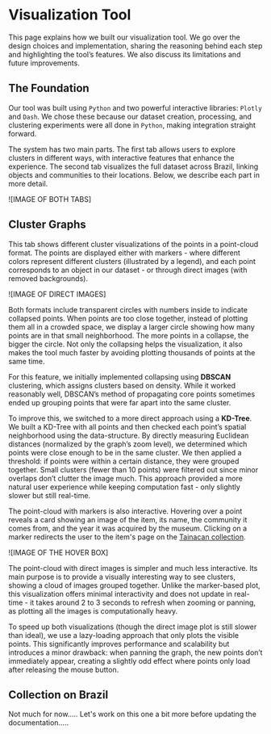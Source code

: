 # Visualization Tool  

This page explains how we built our visualization tool. We go over the design choices and implementation, sharing the reasoning behind each step and highlighting the tool’s features. We also discuss its limitations and future improvements.

## The Foundation  

Our tool was built using `Python` and two powerful interactive libraries: `Plotly` and `Dash`. We chose these because our dataset creation, processing, and clustering experiments were all done in `Python`, making integration straight forward.

The system has two main parts. The first tab allows users to explore clusters in different ways, with interactive features that enhance the experience. The second tab visualizes the full dataset across Brazil, linking objects and communities to their locations. Below, we describe each part in more detail.

![IMAGE OF BOTH TABS]

## Cluster Graphs

This tab shows different cluster visualizations of the points in a point-cloud format. The points are displayed either with markers - where different colors represent different clusters (illustrated by a legend), and each point corresponds to an object in our dataset - or through direct images (with removed backgrounds).

![IMAGE OF DIRECT IMAGES]

Both formats include transparent circles with numbers inside to indicate collapsed points. When points are too close together, instead of plotting them all in a crowded space, we display a larger circle showing how many points are in that small neighborhood. The more points in a collapse, the bigger the circle. Not only the collapsing helps the visualization, it also makes the tool much faster by avoiding plotting thousands of points at the same time.

For this feature, we initially implemented collapsing using **DBSCAN** clustering, which assigns clusters based on density. While it worked reasonably well, DBSCAN’s method of propagating core points sometimes ended up grouping points that were far apart into the same cluster.

To improve this, we switched to a more direct approach using a **KD-Tree**. We built a KD-Tree with all points and then checked each point’s spatial neighborhood using the data-structure. By directly measuring Euclidean distances (normalized by the graph’s zoom level), we determined which points were close enough to be in the same cluster. We then applied a threshold: if points were within a certain distance, they were grouped together. Small clusters (fewer than 10 points) were filtered out since minor overlaps don’t clutter the image much. This approach provided a more natural user experience while keeping computation fast - only slightly slower but still real-time.

The point-cloud with markers is also interactive. Hovering over a point reveals a card showing an image of the item, its name, the community it comes from, and the year it was acquired by the museum. Clicking on a marker redirects the user to the item's page on the [Tainacan collection](https://tainacan.museudoindio.gov.br/).

![IMAGE OF THE HOVER BOX]

The point-cloud with direct images is simpler and much less interactive. Its main purpose is to provide a visually interesting way to see clusters, showing a cloud of images grouped together. Unlike the marker-based plot, this visualization offers minimal interactivity and does not update in real-time - it takes around 2 to 3 seconds to refresh when zooming or panning, as plotting all the images is computationally heavy.  

To speed up both visualizations (though the direct image plot is still slower than ideal), we use a lazy-loading approach that only plots the visible points. This significantly improves performance and scalability but introduces a minor drawback: when panning the graph, the new points don’t immediately appear, creating a slightly odd effect where points only load after releasing the mouse button.

## Collection on Brazil

Not much for now..... Let's work on this one a bit more before updating the documentation.....